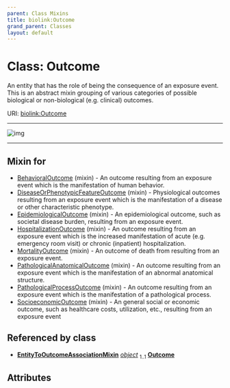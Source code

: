 ```yaml
---
parent: Class Mixins
title: biolink:Outcome
grand_parent: Classes
layout: default
---
```


# Class: Outcome


An entity that has the role of being the consequence of an exposure event. This is an abstract mixin grouping of various categories of possible biological or non-biological (e.g. clinical) outcomes.

URI: [biolink:Outcome](https://w3id.org/biolink/Outcome)


---

![img](https://yuml.me/diagram/nofunky;dir:TB/class/[EntityToOutcomeAssociationMixin]++-%20object%201..1%3E[Outcome],[SocioeconomicOutcome]uses%20-.-%3E[Outcome],[PathologicalProcessOutcome]uses%20-.-%3E[Outcome],[PathologicalAnatomicalOutcome]uses%20-.-%3E[Outcome],[MortalityOutcome]uses%20-.-%3E[Outcome],[HospitalizationOutcome]uses%20-.-%3E[Outcome],[EpidemiologicalOutcome]uses%20-.-%3E[Outcome],[DiseaseOrPhenotypicFeatureOutcome]uses%20-.-%3E[Outcome],[BehavioralOutcome]uses%20-.-%3E[Outcome],[SocioeconomicOutcome],[PathologicalProcessOutcome],[PathologicalAnatomicalOutcome],[MortalityOutcome],[HospitalizationOutcome],[EpidemiologicalOutcome],[EntityToOutcomeAssociationMixin],[DiseaseOrPhenotypicFeatureOutcome],[BehavioralOutcome])

---


## Mixin for

 * [BehavioralOutcome](BehavioralOutcome.md) (mixin)  - An outcome resulting from an exposure event which is the manifestation of human behavior.
 * [DiseaseOrPhenotypicFeatureOutcome](DiseaseOrPhenotypicFeatureOutcome.md) (mixin)  - Physiological outcomes resulting from an exposure event which is the manifestation of a disease or other characteristic phenotype.
 * [EpidemiologicalOutcome](EpidemiologicalOutcome.md) (mixin)  - An epidemiological outcome, such as societal disease burden, resulting from an exposure event.
 * [HospitalizationOutcome](HospitalizationOutcome.md) (mixin)  - An outcome resulting from an exposure event which is the increased manifestation of acute (e.g. emergency room visit) or chronic (inpatient) hospitalization.
 * [MortalityOutcome](MortalityOutcome.md) (mixin)  - An outcome of death from resulting from an exposure event.
 * [PathologicalAnatomicalOutcome](PathologicalAnatomicalOutcome.md) (mixin)  - An outcome resulting from an exposure event which is the manifestation of an abnormal anatomical structure.
 * [PathologicalProcessOutcome](PathologicalProcessOutcome.md) (mixin)  - An outcome resulting from an exposure event which is the manifestation of a pathological process.
 * [SocioeconomicOutcome](SocioeconomicOutcome.md) (mixin)  - An general social or economic outcome, such as healthcare costs, utilization, etc., resulting from an exposure event

## Referenced by class

 *  **[EntityToOutcomeAssociationMixin](EntityToOutcomeAssociationMixin.md)** *[object](object.md)*  <sub>1..1</sub>  **[Outcome](Outcome.md)**

## Attributes

